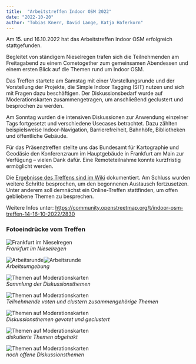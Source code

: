 ```yaml
---
title:  "Arbeitstreffen Indoor OSM 2022"
date: "2022-10-20"
author: "Tobias Knerr, David Lange, Katja Haferkorn"
---
```


Am 15. und 16.10.2022 hat das Arbeitstreffen Indoor OSM erfolgreich stattgefunden.

Begleitet von ständigem Nieselregen trafen sich die Teilnehmenden am Freitagabend zu einem Cometogether zum gemeinsamen Abendessen und einem ersten Blick auf die Themen rund um Indoor OSM.

Das Treffen startete am Samstag mit einer Vorstellungsrunde und der Vorstellung der Projekte, die Simple Indoor Tagging (SIT) nutzen und sich mit Fragen dazu beschäftigen. Der Diskussionsbedarf wurde auf Moderationskarten zusammengetragen, um anschließend geclustert und besprochen zu werden.

Am Sonntag wurden die intensiven Diskussionen zur Anwendung einzelner Tags fortgesetzt und verschiedene Usecases betrachtet. Dazu zählten beispielsweise Indoor-Navigation, Barrierefreiheit, Bahnhöfe, Bibliotheken und öffentliche Gebäude.

Für das Präsenztreffen stellte uns das Bundesamt für Kartographie und Geodäsie den Konferenzraum im Hauptgebäude in Frankfurt am Main zur Verfügung – vielen Dank dafür. Eine Remoteteilnahme konnte kurzfristig ermöglicht werden.

Die [Ergebnisse des Treffens sind im Wiki](https://wiki.openstreetmap.org/wiki/Arbeitstreffen_Indoor_OSM_2022#Documentation_of_the_meeting) dokumentiert. Am Schluss wurden weitere Schritte besprochen, um den begonnenen Austausch fortzusetzen. Unter anderem soll demnächst ein Online-Treffen stattfinden, um offen gebliebene Themen zu besprechen.

Weitere Infos unter: https://community.openstreetmap.org/t/indoor-osm-treffen-14-16-10-2022/2830

### Fotoeindrücke vom Treffen

![Frankfurt im Nieselregen](https://wiki.openstreetmap.org/w/images/a/ae/Frankfurt_Wolkenkratzen.jpeg)  
*Frankfurt im Nieselregen*

![Arbeitsrunde](https://wiki.openstreetmap.org/w/images/3/34/TN_in_action_02.jpeg)![Arbeitsrunde](https://wiki.openstreetmap.org/w/images/a/a4/TN_in_action_03.jpeg)  
*Arbeitsumgebung*

![Themen auf Moderationskarten](https://wiki.openstreetmap.org/w/images/7/75/Diskussionsthemen_00_Sammlung.jpeg)  
*Sammlung der Diskussionsthemen*

![Themen auf Moderationskarten](https://wiki.openstreetmap.org/w/images/0/0f/Diskussionsthemen_01_clustering.jpeg)  
*Teilnehmende voten und clustern zusammengehörige Themen*

![Themen auf Moderationskarten](https://wiki.openstreetmap.org/w/images/8/83/Diskussionsthemen_02_voting.jpeg)  
*Diskussionsthemen gevotet und geclustert*

![Themen auf Moderationskarten](https://wiki.openstreetmap.org/w/images/b/bf/Diskussionsthemen_04_am_Ende_der_Session.jpeg)  
*diskutierte Themen abgehakt*

![Themen auf Moderationskarten](https://wiki.openstreetmap.org/w/images/d/d9/Diskussionsthemen_05_todo.jpeg)  
*noch offene Diskussionsthemen*



